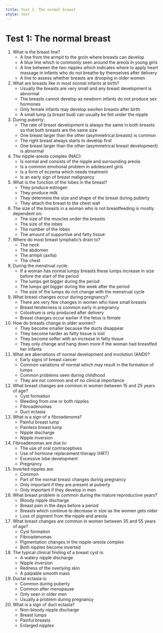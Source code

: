 ```yaml
---
title: Test 1. The normal breast
style: test
---
```


# Test 1: The normal breast

1.	What is the breast line?
	+	A line from the armpit to the groin where breasts can develop
	-	A blue line which is commonly seen around the areola in young girls
	-	A line between the two nipples which indicates where to apply heart massage in infants who do not breathe by themselves after delivery
	-	A line to assess whether breasts are drooping in older women
2.	What are breasts like in most normal infants at birth?
	-	Usually the breasts are very small and any breast development is abnormal
	-	The breasts cannot develop as newborn infants do not produce sex hormones
	-	Only female infants may develop swollen breasts after birth
	+	A small lump (a breast bud) can usually be felt under the nipple
3.	During puberty:
	-	The rate of breast development is always the same in both breasts so that both breasts are the same size
	+	One breast larger than the other (asymmetrical breasts) is common
	-	The right breast always starts to develop first
	-	One breast larger than the other (asymmetrical breast development) is abnormal
4.	The nipple-areola complex (NAC):
	+	Is normal and consists of the nipple and surrounding areola
	-	Is a common emotional problem in adolescent girls
	-	Is a form of eczema which needs treatment
	-	Is an early sign of breast malignancy
5.	What is the function of the lobes in the breast?
	-	They produce estrogen
	+	They produce milk
	-	They determine the size and shape of the breast during puberty
	-	They attach the breast to the chest wall
6.	The size of the breasts in a woman who is not breastfeeding is mostly dependent on:
	-	The size of the muscles under the breasts
	-	The size of the lobes
	-	The number of the lobes
	+	The amount of supportive and fatty tissue
7.	Where do most breast lymphatic’s drain to?
	-	The neck
	-	The abdomen
	+	The armpit (axilla)
	-	The chest
8.	During the menstrual cycle:
	+	If a woman has normal lumpy breasts these lumps increase in size before the start of the period
	-	The lumps get bigger during the period
	-	The lumps get bigger during the week after the period
	-	The size of the lumps do not change with the menstrual cycle
9.	What breast changes occur during pregnancy?
	-	There are very few changes in women who have small breasts
	+	Breast tenderness is common early in pregnancy
	-	Colostrum is only produced after delivery
	-	Breast changes occur earlier if the fetus is female
10.	How do breasts change in older women?
	-	They become smaller because the ducts disappear
	-	They become harder as fatty tissue is lost
	+	They become softer with an increase in fatty tissue
	-	They only change and hang down more if the woman had breastfed her infants
11.	What are aberrations of normal development and involution (ANDI)?
	-	Early signs of breast cancer
	+	Common variations of normal which may result in the formation of lumps
	-	Common problems seen during childhood
	-	They are not common and of no clinical importance
12.	What breast changes are common in women between 15 and 25 years of age?
	-	Cyst formation
	-	Bleeding from one or both nipples
	+	Fibroadenomas
	-	Duct ectasia
13.	What is a sign of a fibroadenoma?
	-	Painful breast lump
	+	Painless breast lump
	-	Nipple discharge
	-	Nipple inversion
14.	Fibroadenomas are due to:
	-	The use of oral contraceptives
	-	Use of hormone replacement therapy (HRT)
	+	Excessive lobe development
	-	Pregnancy
15.	Inverted nipples are:
	+	Common
	-	Part of the normal breast changes during pregnancy
	-	Only important if they are present at puberty
	-	Only important if they develop in men
16.	What breast problem is common during the mature reproductive years?
	-	Bloody nipple discharge
	+	Breast pain in the days before a period
	-	Breasts which continue to decrease in size as the women gets older
	-	Loss of pigment from the nipple and areola
17.	What breast changes are common in women between 35 and 55 years of age?
	+	Cyst formation
	-	Fibroadenomas
	-	Pigmentation changes in the nipple-areola complex
	-	Both nipples become inverted
18.	The typical clinical finding of a breast cyst is:
	-	A watery nipple discharge
	-	Nipple inversion
	-	Redness of the overlying skin
	+	A palpable smooth mass
19.	Ductal ectasia is:
	-	Common during puberty
	+	Common after menopause
	-	Only seen in older men
	-	Usually a problem during pregnancy
20.	What is a sign of duct ectasia?
	+	Non-bloody nipple discharge
	-	Breast lumps
	-	Painful breasts
	-	Enlarged nipples
